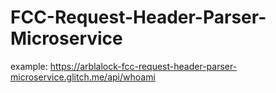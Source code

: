 # FCC-Request-Header-Parser-Microservice

example: https://arblalock-fcc-request-header-parser-microservice.glitch.me/api/whoami
